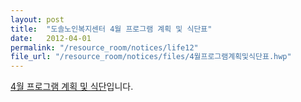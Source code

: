 ```yaml
---
layout: post
title:  "도솔노인복지센터 4월 프로그램 계획 및 식단표"
date:   2012-04-01
permalink: "/resource_room/notices/life12"
file_url: "/resource_room/notices/files/4월프로그램계획및식단표.hwp"
---
```


[4월 프로그램 계획 및 식단](/resource_room/notices/files/4월프로그램계획및식단표.hwp)입니다.
